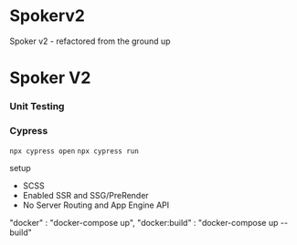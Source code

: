 # Spokerv2
Spoker v2 - refactored from the ground up


# Spoker V2


### Unit Testing



### Cypress
`npx cypress open`
`npx cypress run`

setup
- SCSS
- Enabled SSR and SSG/PreRender
- No Server Routing and App Engine API

"docker" : "docker-compose up",
"docker:build" : "docker-compose up --build"